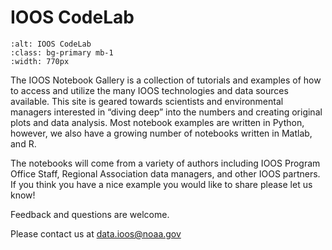 # IOOS CodeLab

```{image} ../images/Data_Demo_Center_middlepic_size770.png
:alt: IOOS CodeLab
:class: bg-primary mb-1
:width: 770px
```

The IOOS Notebook Gallery is a collection of tutorials and examples of how to access and utilize the many IOOS technologies and data sources available. This site is geared towards scientists and environmental managers interested in “diving deep” into the numbers and creating original plots and data analysis. Most notebook examples are written in Python, however, we also have a growing number of notebooks written in Matlab, and R.

The notebooks will come from a variety of authors including IOOS Program Office Staff, Regional Association data managers, and other IOOS partners. If you think you have a nice example you would like to share please let us know!

Feedback and questions are welcome.

Please contact us at data.ioos@noaa.gov
